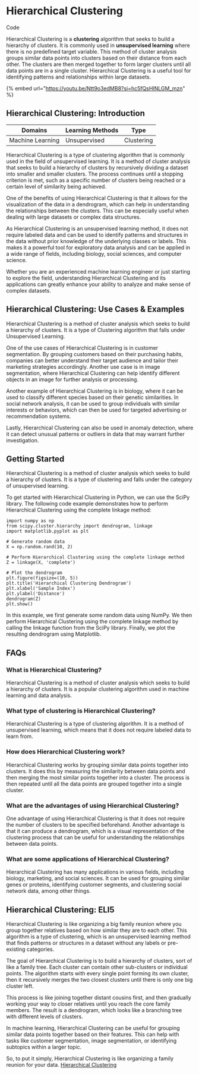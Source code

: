 # Hierarchical Clustering

Code

Hierarchical Clustering is a **clustering** algorithm that seeks to build a hierarchy of clusters. It is commonly used in **unsupervised learning** where there is no predefined target variable. This method of cluster analysis groups similar data points into clusters based on their distance from each other. The clusters are then merged together to form larger clusters until all data points are in a single cluster. Hierarchical Clustering is a useful tool for identifying patterns and relationships within large datasets.

{% embed url="https://youtu.be/Ntt9o3edMB8?si=hc5fQsHINLGM_mzn" %}

## Hierarchical Clustering: Introduction

| Domains          | Learning Methods | Type       |
| ---------------- | ---------------- | ---------- |
| Machine Learning | Unsupervised     | Clustering |

Hierarchical Clustering is a type of clustering algorithm that is commonly used in the field of unsupervised learning. It is a method of cluster analysis that seeks to build a hierarchy of clusters by recursively dividing a dataset into smaller and smaller clusters. The process continues until a stopping criterion is met, such as a specific number of clusters being reached or a certain level of similarity being achieved.

One of the benefits of using Hierarchical Clustering is that it allows for the visualization of the data in a dendrogram, which can help in understanding the relationships between the clusters. This can be especially useful when dealing with large datasets or complex data structures.

As Hierarchical Clustering is an unsupervised learning method, it does not require labeled data and can be used to identify patterns and structures in the data without prior knowledge of the underlying classes or labels. This makes it a powerful tool for exploratory data analysis and can be applied in a wide range of fields, including biology, social sciences, and computer science.

Whether you are an experienced machine learning engineer or just starting to explore the field, understanding Hierarchical Clustering and its applications can greatly enhance your ability to analyze and make sense of complex datasets.

## Hierarchical Clustering: Use Cases & Examples

Hierarchical Clustering is a method of cluster analysis which seeks to build a hierarchy of clusters. It is a type of Clustering algorithm that falls under Unsupervised Learning.

One of the use cases of Hierarchical Clustering is in customer segmentation. By grouping customers based on their purchasing habits, companies can better understand their target audience and tailor their marketing strategies accordingly. Another use case is in image segmentation, where Hierarchical Clustering can help identify different objects in an image for further analysis or processing.

Another example of Hierarchical Clustering is in biology, where it can be used to classify different species based on their genetic similarities. In social network analysis, it can be used to group individuals with similar interests or behaviors, which can then be used for targeted advertising or recommendation systems.

Lastly, Hierarchical Clustering can also be used in anomaly detection, where it can detect unusual patterns or outliers in data that may warrant further investigation.

## Getting Started

Hierarchical Clustering is a method of cluster analysis which seeks to build a hierarchy of clusters. It is a type of clustering and falls under the category of unsupervised learning.

To get started with Hierarchical Clustering in Python, we can use the SciPy library. The following code example demonstrates how to perform Hierarchical Clustering using the complete linkage method:

```
import numpy as np
from scipy.cluster.hierarchy import dendrogram, linkage
import matplotlib.pyplot as plt

# Generate random data
X = np.random.rand(10, 2)

# Perform Hierarchical Clustering using the complete linkage method
Z = linkage(X, 'complete')

# Plot the dendrogram
plt.figure(figsize=(10, 5))
plt.title('Hierarchical Clustering Dendrogram')
plt.xlabel('Sample Index')
plt.ylabel('Distance')
dendrogram(Z)
plt.show()

```

In this example, we first generate some random data using NumPy. We then perform Hierarchical Clustering using the complete linkage method by calling the linkage function from the SciPy library. Finally, we plot the resulting dendrogram using Matplotlib.

## FAQs

### What is Hierarchical Clustering?

Hierarchical Clustering is a method of cluster analysis which seeks to build a hierarchy of clusters. It is a popular clustering algorithm used in machine learning and data analysis.

### What type of clustering is Hierarchical Clustering?

Hierarchical Clustering is a type of clustering algorithm. It is a method of unsupervised learning, which means that it does not require labeled data to learn from.

### How does Hierarchical Clustering work?

Hierarchical Clustering works by grouping similar data points together into clusters. It does this by measuring the similarity between data points and then merging the most similar points together into a cluster. The process is then repeated until all the data points are grouped together into a single cluster.

### What are the advantages of using Hierarchical Clustering?

One advantage of using Hierarchical Clustering is that it does not require the number of clusters to be specified beforehand. Another advantage is that it can produce a dendrogram, which is a visual representation of the clustering process that can be useful for understanding the relationships between data points.

### What are some applications of Hierarchical Clustering?

Hierarchical Clustering has many applications in various fields, including biology, marketing, and social sciences. It can be used for grouping similar genes or proteins, identifying customer segments, and clustering social network data, among other things.

## Hierarchical Clustering: ELI5

Hierarchical Clustering is like organizing a big family reunion where you group together relatives based on how similar they are to each other. This algorithm is a type of clustering, which is an unsupervised learning method that finds patterns or structures in a dataset without any labels or pre- existing categories.

The goal of Hierarchical Clustering is to build a hierarchy of clusters, sort of like a family tree. Each cluster can contain other sub-clusters or individual points. The algorithm starts with every single point forming its own cluster, then it recursively merges the two closest clusters until there is only one big cluster left.

This process is like joining together distant cousins first, and then gradually working your way to closer relatives until you reach the core family members. The result is a dendrogram, which looks like a branching tree with different levels of clusters.

In machine learning, Hierarchical Clustering can be useful for grouping similar data points together based on their features. This can help with tasks like customer segmentation, image segmentation, or identifying subtopics within a larger topic.

So, to put it simply, Hierarchical Clustering is like organizing a family reunion for your data. [Hierarchical Clustering](https://serp.ai/hierarchical-clustering/)
